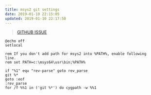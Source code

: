 ```yaml
---
title: msys2 git settings
date: 2019-01-10 22:15:05
updated: 2019-01-10 22:17:50
---
```

> [GITHUB ISSUE](https://github.com/Microsoft/vscode/issues/4651)

```batch
@echo off
setlocal

rem If you don't add path for msys2 into %PATH%, enable following line.
rem set PATH=c:\msys64\usr\bin;%PATH%

if "%1" equ "rev-parse" goto rev_parse
git %*
goto :eof
:rev_parse
for /f %%1 in ('git %*') do cygpath -w %%1
```